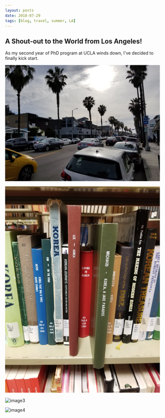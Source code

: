 ```yaml
---
layout: posts
date: 2018-07-29
tags: [blog, travel, summer, LA]
---
```


## A Shout-out to the World from Los Angeles!
As my second year of PhD program at UCLA winds down, I've decided to finally kick start.

![image1](/assets/images/20180729/1.jpg)

![image2](/assets/images/20180729/2.jpg)

![image3]("/assets/images/20180729/3.jpg")

![image4]("/assets/images/20180729/4.jpg")
